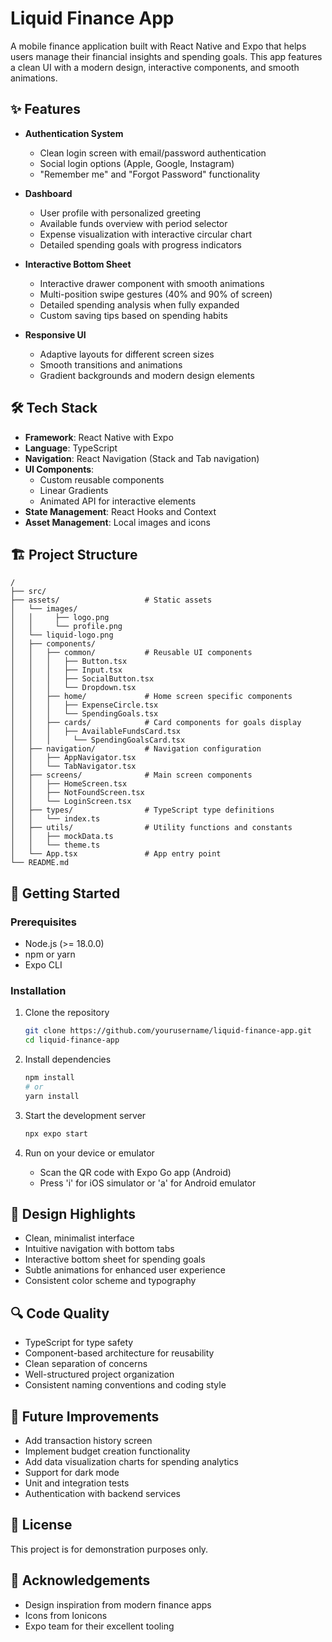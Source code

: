 # Liquid Finance App

A mobile finance application built with React Native and Expo that helps users manage their financial insights and spending goals. This app features a clean UI with a modern design, interactive components, and smooth animations.

## ✨ Features

- **Authentication System**
  - Clean login screen with email/password authentication
  - Social login options (Apple, Google, Instagram)
  - "Remember me" and "Forgot Password" functionality

- **Dashboard**
  - User profile with personalized greeting
  - Available funds overview with period selector
  - Expense visualization with interactive circular chart
  - Detailed spending goals with progress indicators

- **Interactive Bottom Sheet**
  - Interactive drawer component with smooth animations
  - Multi-position swipe gestures (40% and 90% of screen)
  - Detailed spending analysis when fully expanded
  - Custom saving tips based on spending habits

- **Responsive UI**
  - Adaptive layouts for different screen sizes
  - Smooth transitions and animations
  - Gradient backgrounds and modern design elements

## 🛠 Tech Stack

- **Framework**: React Native with Expo
- **Language**: TypeScript
- **Navigation**: React Navigation (Stack and Tab navigation)
- **UI Components**:
  - Custom reusable components
  - Linear Gradients
  - Animated API for interactive elements
- **State Management**: React Hooks and Context
- **Asset Management**: Local images and icons

## 🏗 Project Structure

```
/
├── src/
├── assets/                   # Static assets
│   └── images/
│  	│     ├── logo.png
│   │     └── profile.png
│   └── liquid-logo.png
│   ├── components/
│   │   ├── common/           # Reusable UI components
│   │   │   ├── Button.tsx
│   │   │   ├── Input.tsx
│   │   │   ├── SocialButton.tsx
│   │   │   └── Dropdown.tsx
│   │   ├── home/             # Home screen specific components
│   │   │   ├── ExpenseCircle.tsx
│   │   │   └── SpendingGoals.tsx
│   │   ├── cards/            # Card components for goals display
│   │   │   ├── AvailableFundsCard.tsx
│   │   │	  └── SpendingGoalsCard.tsx
│   ├── navigation/           # Navigation configuration
│   │   ├── AppNavigator.tsx
│   │   └── TabNavigator.tsx
│   ├── screens/              # Main screen components
│   │   ├── HomeScreen.tsx
│   │   ├── NotFoundScreen.tsx
│   │   └── LoginScreen.tsx
│   ├── types/                # TypeScript type definitions
│   │   └── index.ts
│   ├── utils/                # Utility functions and constants
│   │   ├── mockData.ts
│   │   └── theme.ts
│   └── App.tsx               # App entry point
└── README.md
```

## 🚀 Getting Started

### Prerequisites

- Node.js (>= 18.0.0)
- npm or yarn
- Expo CLI

### Installation

1. Clone the repository
   ```bash
   git clone https://github.com/yourusername/liquid-finance-app.git
   cd liquid-finance-app
   ```

2. Install dependencies
   ```bash
   npm install
   # or
   yarn install
   ```

3. Start the development server
   ```bash
   npx expo start
   ```

4. Run on your device or emulator
   - Scan the QR code with Expo Go app (Android)
   - Press 'i' for iOS simulator or 'a' for Android emulator

## 🎨 Design Highlights

- Clean, minimalist interface
- Intuitive navigation with bottom tabs
- Interactive bottom sheet for spending goals
- Subtle animations for enhanced user experience
- Consistent color scheme and typography

## 🔍 Code Quality

- TypeScript for type safety
- Component-based architecture for reusability
- Clean separation of concerns
- Well-structured project organization
- Consistent naming conventions and coding style

## 🔮 Future Improvements

- Add transaction history screen
- Implement budget creation functionality
- Add data visualization charts for spending analytics
- Support for dark mode
- Unit and integration tests
- Authentication with backend services

## 📝 License

This project is for demonstration purposes only.

## 👏 Acknowledgements

- Design inspiration from modern finance apps
- Icons from Ionicons
- Expo team for their excellent tooling